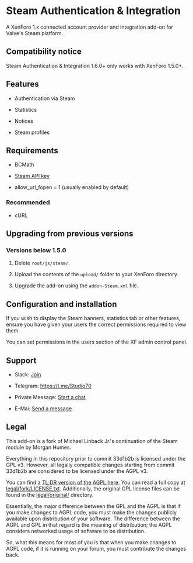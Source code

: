 # Steam Authentication & Integration

A XenForo 1.x connected account provider and integration add-on 
for Valve's Steam platform.

## Compatibility notice

Steam Authentication & Integration 1.6.0+ only works with XenForo 1.5.0+.

## Features

* Authentication via Steam

* Statistics

* Notices

* Steam profiles

## Requirements

* BCMath

* [Steam API key](http://steamcommunity.com/dev/apikey)

* allow_url_fopen = 1 (usually enabled by default)

### Recommended

* cURL

## Upgrading from previous versions

### Versions below 1.5.0

1. Delete ```root/js/steam/```.

2. Upload the contents of the ```upload/``` folder to your XenForo directory.

3. Upgrade the add-on using the ```addon-Steam.xml``` file.

## Configuration and installation

If you wish to display the Steam banners, statistics tab or other features, 
ensure you have given your users the correct permissions required to 
view them.

You can set permissions in the users section of the XF admin control panel.

## Support

* Slack: [Join](https://join.slack.com/t/s70/shared_invite/enQtMzAyMjM4MTA2MjEwLTJkZTY5YTg4NWIyYzQ5YjJlZmYzMGJlN2Q3YTYwZTRmMjJmMmI3MTVhZDQwYTY0MzEwZDUyMDZjZmMxZmU2ZWQ)

* Telegram: https://t.me/Studio70

* Private Message: [Start a chat](https://xenforo.com/community/conversations/add?to=Assadi,^Alex)

* E-Mai: [Send a message](mailto:omar@assadi.co.il)


## Legal

This add-on is a fork of Michael Linback Jr.'s continuation of the Steam module by Morgan Humes.

Everything in this repository prior to commit 33d1b2b is licensed under 
the GPL v3. However, all legally compatible changes starting from commit 33d1b2b are considered to be licensed under the AGPL v3.

You can find a [TL;DR version of the AGPL here](https://tldrlegal.com/license/gnu-affero-general-public-license-v3-(agpl-3.0)). You can read a full copy at 
[legal/fork/LICENSE.txt](legal/fork/LICENSE.txt).
Additionally, the original GPL license files can be found in the [legal/original/](legal/original/) directory.

Essentially, the major difference between the GPL and the AGPL is that if 
you make changes to AGPL code, you must make the changes publicly available 
upon distribution of your software. The difference between the AGPL and GPL 
in that regard is the meaning of distribution; the AGPL considers networked 
usage of software to be distribution. 

So, what this means for most of you is that when you make changes to AGPL 
code, if it is running on your forum, you must contribute the changes 
back.

